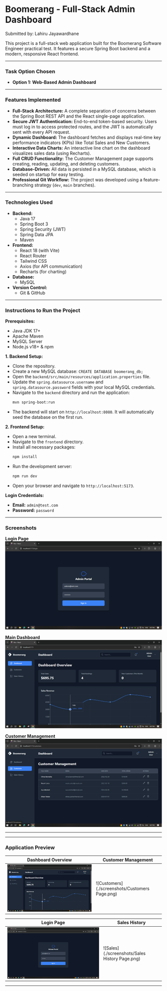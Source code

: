 # Boomerang - Full-Stack Admin Dashboard

Submitted by: Lahiru Jayawardhane

This project is a full-stack web application built for the Boomerang Software Engineer practical test. It features a secure Spring Boot backend and a modern, responsive React frontend.

---

### Task Option Chosen

*   **Option 1: Web-Based Admin Dashboard**

---

### Features Implemented

*   **Full-Stack Architecture:** A complete separation of concerns between the Spring Boot REST API and the React single-page application.
*   **Secure JWT Authentication:** End-to-end token-based security. Users must log in to access protected routes, and the JWT is automatically sent with every API request.
*   **Dynamic Dashboard:** The dashboard fetches and displays real-time key performance indicators (KPIs) like Total Sales and New Customers.
*   **Interactive Data Charts:** An interactive line chart on the dashboard visualizes sales data (using Recharts).
*   **Full CRUD Functionality:** The Customer Management page supports creating, reading, updating, and deleting customers.
*   **Database-Driven:** All data is persisted in a MySQL database, which is seeded on startup for easy testing.
*   **Professional Git Workflow:** The project was developed using a feature-branching strategy (`dev`, `main` branches).

---

### Technologies Used

*   **Backend:**
    *   Java 17
    *   Spring Boot 3
    *   Spring Security (JWT)
    *   Spring Data JPA
    *   Maven
*   **Frontend:**
    *   React 18 (with Vite)
    *   React Router
    *   Tailwind CSS
    *   Axios (for API communication)
    *   Recharts (for charting)
*   **Database:**
    *   MySQL
*   **Version Control:**
    *   Git & GitHub

---

### Instructions to Run the Project

**Prerequisites:**
*   Java JDK 17+
*   Apache Maven
*   MySQL Server
*   Node.js v18+ & npm

**1. Backend Setup:**
*   Clone the repository.
*   Create a new MySQL database: `CREATE DATABASE boomerang_db;`
*   Open the `backend/src/main/resources/application.properties` file.
*   Update the `spring.datasource.username` and `spring.datasource.password` fields with your local MySQL credentials.
*   Navigate to the `backend` directory and run the application:
    ```bash
    mvn spring-boot:run
    ```
*   The backend will start on `http://localhost:8080`. It will automatically seed the database on the first run.

**2. Frontend Setup:**
*   Open a new terminal.
*   Navigate to the `frontend` directory.
*   Install all necessary packages:
    ```bash
    npm install
    ```
*   Run the development server:
    ```bash
    npm run dev
    ```
*   Open your browser and navigate to `http://localhost:5173`.

**Login Credentials:**
*   **Email:** `admin@test.com`
*   **Password:** `password`


---

### Screenshots

**Login Page**
![Login Page](./screenshots/login-page.png)

**Main Dashboard**
![Main Dashboard](./screenshots/dashboard.png)

**Customer Management**
![Customer Management](./screenshots/customers-page.png)

---
---

### Application Preview

| Dashboard Overview                                   | Customer Management                                    |
| ---------------------------------------------------- | ------------------------------------------------------ |
| ![Dashboard](./screenshots/dashboard.png)       | ![Customers](./screenshots/Customers Page.png)         |

| Login Page                                     | Sales History                                    |
| ---------------------------------------------- | ------------------------------------------------ |
| ![Login](./screenshots/login-page.png)         | ![Sales](./screenshots/Sales History Page.png)           |

---
